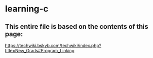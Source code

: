 # learning-c
## This entire file is based on the contents of this page:
https://techwiki.bskyb.com/techwiki/index.php?title=New_Grads#Program_Linking
